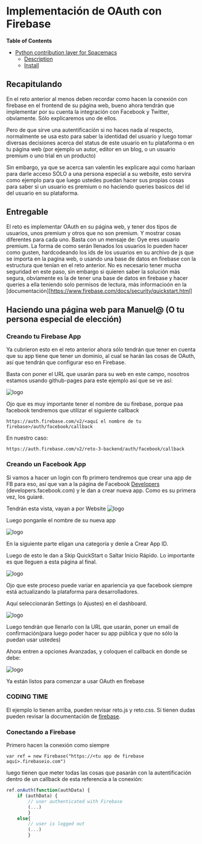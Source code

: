 # Implementación de OAuth con Firebase

<!-- markdown-toc start - Don't edit this section. Run M-x markdown-toc/generate-toc again -->
**Table of Contents**

- [Python contribution layer for Spacemacs](#python-contribution-layer-for-spacemacs)
    - [Description](#description)
    - [Install](#install)

<!-- markdown-toc end -->
## Recapitulando

En el reto anterior al menos deben recordar como hacen la conexión con
firebase en el frontend de su página web, bueno ahora tendrán que
implementar por su cuenta la integración con Facebook y Twitter,
obviamente. Sólo explicaremos uno de ellos.

Pero de que sirve una autentificación si no haces nada al respecto,
normalmente se usa esto para saber la identidad del usuario y luego
tomar diversas decisiones acerca del status de este usuario en tu
plataforma o en tu página web (por ejemplo un autor, editor en un
blog, o un usuario premium o uno trial en un producto)

Sin embargo, ya que se acerca san valentin les explicare aqui como
haríaan para darle acceso SÓLO a una persona especial a su website,
esto servira como ejemplo para que luego ustedes puedan hacer sus
propias cosas para saber si un usuario es premium o no haciendo
queries basicos del id del usuario en su plataforma.

## Entregable

El reto es implementar OAuth en su página web, y tener dos tipos de
usuarios, unos premium y otros que no son premium. Y mostrar cosas
diferentes para cada uno. Basta con un mensaje de: Oye eres usuario
premium. La forma de como serán llenados los usuarios lo pueden hacer
como gusten, hardcodeando los ids de los usuarios en su archivo de js
que se importa en la pagina web, o usando una base de datos en
firebase con la estructura que tenían en el reto anterior. No es
necesario tener mucha seguridad en este paso, sin embargo si quieren
saber la solución más segura, obviamente es la de tener una base de
datos en firebase y hacer queries a ella teniendo solo permisos de
lectura, más informacioón en la
[documentación][https://www.firebase.com/docs/security/quickstart.html]

## Haciendo una página web para Manuel@ (O tu persona especial de elección)

### Creando tu Firebase App

Ya cubrieron esto en el reto anterior ahora sólo tendrán que tener en
cuenta que su app tiene que tener un dominio, al cual se harán las
cosas de OAuth, así que tendrán que configurar eso en Firebase.

Basta con poner el URL que usarán para su web en este campo, nosotros
estamos usando github-pages para este ejemplo así que se ve así:

![logo](docImg/firebase_domain.png)

Ojo que es muy importante tener el nombre de su firebase, porque paa
facebook tendremos que utilizar el siguiente callback

`https://auth.firebase.com/v2/<aquí el nombre de tu firebase>/auth/facebook/callback`

En nuestro caso:

`https://auth.firebase.com/v2/reto-3-backend/auth/facebook/callback`

### Creando un Facebook App 

Si vamos a hacer un login con fb primero tendremos que crear una app de FB para eso, así que van a la página de Facebook [Developers]( developers.facebook.com ) (developers.facebook.com) y le dan a crear nueva app. Como es su primera vez, los guiaré.

Tendrán esta vista, vayan a por Website
![logo](docImg/facebook_new_app.png)

Luego ponganle el nombre de su nueva app

![logo](docImg/facebook_new_app_id.png)

En la siguiente parte eligan una categoría y denle a Crear App ID.

Luego de esto le dan a Skip QuickStart o Saltar Inicio Rápido. Lo importante es que lleguen a esta página al final.

![logo](docImg/facebook_app_overview.png)

Ojo que este proceso puede variar en apariencia ya que facebook siempre está actualizando la plataforma para desarrolladores.

Aquí seleccionarán Settings (o Ajustes) en el dashboard.

![logo](docImg/facebook_app_settings_basic.png)

Luego tendrán que llenarlo con la URL que usarán, poner un email de confirmación(para luego poder hacer su app pública y que no sólo la puedan usar ustedes)


Ahora entren a opciones Avanzadas, y coloquen el callback en donde se debe:

![logo](docImg/facebook_app_settings_advanced.png)

Ya están listos para comenzar a usar OAuth en firebase

### CODING TIME

El ejemplo lo tienen arriba, pueden revisar reto.js y reto.css. Si
tienen dudas pueden revisar la documentación de [firebase](
https://www.firebase.com/docs/web/guide/login/facebook.html ).

### Conectando a Firebase

Primero hacen la conexión como siempre

`var ref = new Firebase("https://<tu app de firebase aquí>.firebaseio.com")`

luego tienen que meter todas las cosas que pasarán con la autentificación dentro de un callback de esta referencia a la conexión:

``` js
ref.onAuth(function(authData) {
    if (authData) {
        // user authenticated with Firebase
        (...)
        }
    else{
        // user is logged out
        (...)
        }
```
    
